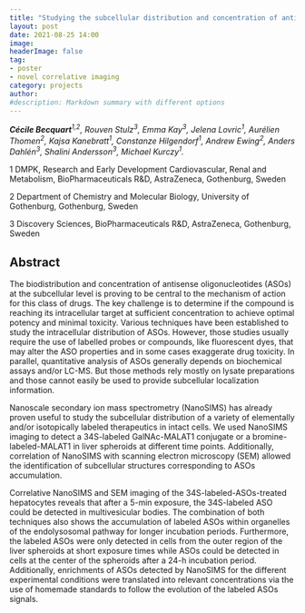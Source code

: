 ```yaml
---
title: "Studying the subcellular distribution and concentration of antisense oligonucleotides by correlative NanoSIMS and electron microscopy"
layout: post
date: 2021-08-25 14:00
image: 
headerImage: false
tag:
- poster
- novel correlative imaging
category: projects
author:
#description: Markdown summary with different options
---
```


_**Cécile Becquart**<sup>1,2</sup>, Rouven Stulz<sup>3</sup>, Emma Kay<sup>3</sup>, Jelena Lovric<sup>1</sup>, Aurélien Thomen<sup>2</sup>, Kajsa Kanebratt<sup>1</sup>, Constanze Hilgendorf<sup>1</sup>, Andrew Ewing<sup>2</sup>, Anders Dahlén<sup>3</sup>, Shalini Andersson<sup>3</sup>, Michael Kurczy<sup>1</sup>._

1 DMPK, Research and Early Development Cardiovascular, Renal and Metabolism, BioPharmaceuticals R&D, AstraZeneca, Gothenburg, Sweden

2 Department of Chemistry and Molecular Biology, University of Gothenburg, Gothenburg, Sweden

3 Discovery Sciences, BioPharmaceuticals R&D, AstraZeneca, Gothenburg, Sweden

## Abstract

The biodistribution and concentration of antisense oligonucleotides (ASOs) at the subcellular level is proving to be central to the mechanism of action for this class of drugs. The key challenge is to determine if the compound is reaching its intracellular target at sufficient concentration to achieve optimal potency and minimal toxicity. Various techniques have been established to study the intracellular distribution of ASOs. However, those studies usually require the use of labelled probes or compounds, like fluorescent dyes, that may alter the ASO properties and in some cases exaggerate drug toxicity. In parallel, quantitative analysis of ASOs generally depends on biochemical assays and/or LC-MS. But those methods rely mostly on lysate preparations and those cannot easily be used to provide subcellular localization information.

Nanoscale secondary ion mass spectrometry (NanoSIMS) has already proven useful to study the subcellular distribution of a variety of elementally and/or isotopically labeled therapeutics in intact cells. We used NanoSIMS imaging to detect a 34S-labeled GalNAc-MALAT1 conjugate or a bromine-labeled-MALAT1 in liver spheroids at different time points. Additionally, correlation of NanoSIMS with scanning electron microscopy (SEM) allowed the identification of subcellular structures corresponding to ASOs accumulation.

Correlative NanoSIMS and SEM imaging of the 34S-labeled-ASOs-treated hepatocytes reveals that after a 5-min exposure, the 34S-labeled ASO could be detected in multivesicular bodies. The combination of both techniques also shows the accumulation of labeled ASOs within organelles of the  endolysosomal pathway for longer incubation periods. Furthermore, the labeled ASOs were only detected in cells from the outer region of the liver spheroids at short exposure times while ASOs could be detected in cells at the center of the spheroids after a 24-h incubation period. Additionally, enrichments of ASOs detected by NanoSIMS for the different experimental conditions were translated into relevant concentrations via the use of homemade standards to follow the evolution of the labeled ASOs signals.
